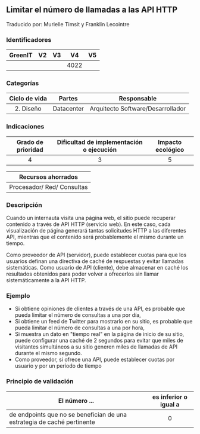 ## Limitar el número de llamadas a las API HTTP

Traducido por: Murielle Timsit y Franklin Lecointre

### Identificadores

| GreenIT | V2  | V3  |  V4  | V5  |
| :-----: | :-: | :-: | :--: | :-: |
|         |     |     | 4022 |     |

### Categorías

| Ciclo de vida |   Partes   |            Responsable            |
| :-----------: | :--------: | :-------------------------------: |
|   2. Diseño   | Datacenter | Arquitecto Software/Desarrollador |

### Indicaciones

| Grado de prioridad | Dificultad de implementación o ejecución | Impacto ecológico |
| :----------------: | :--------------------------------------: | :---------------: |
|         4          |                    3                     |         5         |

|     Recursos ahorrados     |
| :------------------------: |
| Procesador/ Red/ Consultas |

### Descripción

Cuando un internauta visita una página web, el sitio puede recuperar contenido a través de API HTTP (servicio web).
En este caso, cada visualización de página generará tantas solicitudes HTTP a las diferentes API, mientras que el contenido será probablemente el mismo durante un tiempo.

Como proveedor de API (servidor), puede establecer cuotas para que los usuarios definan una directiva de caché de respuestas y evitar llamadas sistemáticas.
Como usuario de API (cliente), debe almacenar en caché los resultados obtenidos para poder volver a ofrecerlos sin llamar sistemáticamente a la API HTTP.

### Ejemplo

- Si obtiene opiniones de clientes a través de una API, es probable que pueda limitar el número de consultas a una por día,
- Si obtiene un feed de Twitter para mostrarlo en su sitio, es probable que pueda limitar el número de consultas a una por hora,
- Si muestra un dato en "tiempo real" en la página de inicio de su sitio, puede configurar una caché de 2 segundos para evitar que miles de visitantes simultáneos a su sitio generen miles de llamadas de API durante el mismo segundo.
- Como proveedor, si ofrece una API, puede establecer cuotas por usuario y por un período de tiempo

### Principio de validación

| El número ...                                                           | es inferior o igual a |
| ----------------------------------------------------------------------- | :-------------------: |
| de endpoints que no se benefician de una estrategia de caché pertinente |           0           |
